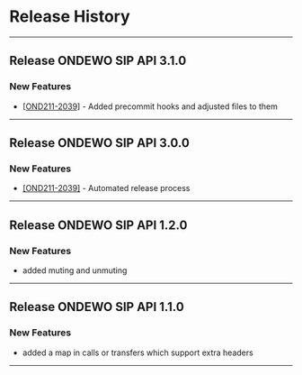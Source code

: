 # Release History
*****************

## Release ONDEWO SIP API 3.1.0

### New Features
 * [[OND211-2039]](https://ondewo.atlassian.net/browse/OND211-2039) - Added precommit hooks and adjusted files to them

*****************

## Release ONDEWO SIP API 3.0.0

### New Features
 * [[OND211-2039]](https://ondewo.atlassian.net/browse/OND211-2039) - Automated release process

*****************

## Release ONDEWO SIP API 1.2.0

### New Features
 * added muting and unmuting

*****************

## Release ONDEWO SIP API 1.1.0

### New Features
 * added a map in calls or transfers which support extra headers

*****************
